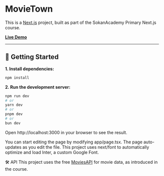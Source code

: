 # MovieTown

This is a [Next.js](https://nextjs.org/) project, built as part of the SokanAcademy Primary Next.js course.

[**Live Demo**](https://movie-town-zeta.vercel.app/)

---

## 🚀 Getting Started

**1. Install dependencies:**

```bash
npm install
```

**2. Run the development server:**

```bash
npm run dev
# or
yarn dev
# or
pnpm dev
# or
bun dev
```
Open http://localhost:3000 in your browser to see the result.

You can start editing the page by modifying app/page.tsx. The page auto-updates as you edit the file.
This project uses next/font to automatically optimize and load Inter, a custom Google Font.

🛠️ API
This project uses the free [MoviesAPI](https://moviesapi.ir/) for movie data, as introduced in the course.

